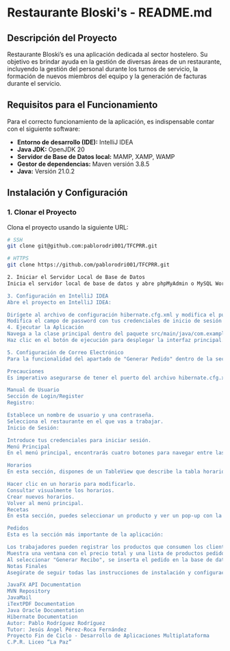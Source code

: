 # Restaurante Bloski's - README.md

## Descripción del Proyecto
Restaurante Bloski’s es una aplicación dedicada al sector hostelero. Su objetivo es brindar ayuda en la gestión de diversas áreas de un restaurante, incluyendo la gestión del personal durante los turnos de servicio, la formación de nuevos miembros del equipo y la generación de facturas durante el servicio.

## Requisitos para el Funcionamiento

Para el correcto funcionamiento de la aplicación, es indispensable contar con el siguiente software:
- **Entorno de desarrollo (IDE):** IntelliJ IDEA
- **Java JDK:** OpenJDK 20
- **Servidor de Base de Datos local:** MAMP, XAMP, WAMP
- **Gestor de dependencias:** Maven versión 3.8.5
- **Java:** Versión 21.0.2

## Instalación y Configuración

### 1. Clonar el Proyecto
Clona el proyecto usando la siguiente URL:
```bash
# SSH
git clone git@github.com:pablorodri001/TFCPRR.git

# HTTPS
git clone https://github.com/pablorodri001/TFCPRR.git

2. Iniciar el Servidor Local de Base de Datos
Inicia el servidor local de base de datos y abre phpMyAdmin o MySQL Workbench. Luego, ejecuta el script SQL que se encuentra en la carpeta principal del proyecto llamado Restaurantes_Bloski's.sql.

3. Configuración en IntelliJ IDEA
Abre el proyecto en IntelliJ IDEA:

Dirígete al archivo de configuración hibernate.cfg.xml y modifica el puerto localhost:8889 si tu servidor local usa un puerto diferente.
Modifica el campo de password con tus credenciales de inicio de sesión en el servidor MySQL.
4. Ejecutar la Aplicación
Navega a la clase principal dentro del paquete src/main/java/com.example.MainPackage, llamada Restaurantes_bloski.
Haz clic en el botón de ejecución para desplegar la interfaz principal.

5. Configuración de Correo Electrónico
Para la funcionalidad del apartado de "Generar Pedido" dentro de la sección de pedidos, cambia el correo de destino por el de interés en la clase PedidosController en la línea 223.

Precauciones
Es imperativo asegurarse de tener el puerto del archivo hibernate.cfg.xml bien configurado, de lo contrario, la aplicación no se lanzará.

Manual de Usuario
Sección de Login/Register
Registro:

Establece un nombre de usuario y una contraseña.
Selecciona el restaurante en el que vas a trabajar.
Inicio de Sesión:

Introduce tus credenciales para iniciar sesión.
Menú Principal
En el menú principal, encontrarás cuatro botones para navegar entre las diferentes secciones de la aplicación: Horarios, Pedidos, Recetas y Salir. También hay un carrusel de imágenes de restaurantes.

Horarios
En esta sección, dispones de un TableView que describe la tabla horarios de la base de datos. Puedes:

Hacer clic en un horario para modificarlo.
Consultar visualmente los horarios.
Crear nuevos horarios.
Volver al menú principal.
Recetas
En esta sección, puedes seleccionar un producto y ver un pop-up con la receta del producto. Esto es útil para los empleados para evitar la formación tradicional.

Pedidos
Esta es la sección más importante de la aplicación:

Los trabajadores pueden registrar los productos que consumen los clientes.
Muestra una ventana con el precio total y una lista de productos pedidos.
Al seleccionar "Generar Recibo", se inserta el pedido en la base de datos y se genera una factura que se envía por correo electrónico a la empresa.
Notas Finales
Asegúrate de seguir todas las instrucciones de instalación y configuración cuidadosamente para asegurar el correcto funcionamiento de la aplicación. Para cualquier problema o duda, revisa la documentación adicional en los enlaces de las bibliotecas y herramientas utilizadas:

JavaFX API Documentation
MVN Repository
JavaMail
iTextPDF Documentation
Java Oracle Documentation
Hibernate Documentation
Autor: Pablo Rodríguez Rodríguez
Tutor: Jesús Ángel Pérez-Roca Fernández
Proyecto Fin de Ciclo - Desarrollo de Aplicaciones Multiplataforma
C.P.R. Liceo “La Paz”